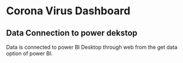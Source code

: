 # Corona Virus Dashboard
## Data Connection to power dekstop
Data is connected to power BI Desktop through web from the get data option of power BI.
![]()


